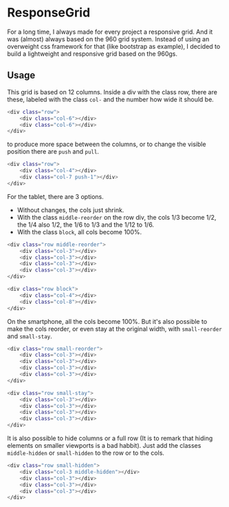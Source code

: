 ResponseGrid
============

For a long time, I always made for every project a responsive grid. And it was (almost) always based on the 960 grid system. Instead of using an overweight css framework for that (like bootstrap as example), I decided to build a lightweight and responsive grid based on the 960gs. 

Usage
--------------------------------------
This grid is based on 12 columns. Inside a div with the class row, there are these, labeled with the class `col-` and the number how wide it should be.

```bash
<div class="row">
    <div class="col-6"></div>
    <div class="col-6"></div>
</div>
```

to produce more space between the columns, or to change the visible position there are `push` and `pull`.

```bash
<div class="row">
    <div class="col-4"></div>
    <div class="col-7 push-1"></div>
</div>
```

For the tablet, there are 3 options. 

- Without changes, the cols just shrink. 
- With the class `middle-reorder` on the row div, the cols 1/3 become 1/2, the 1/4 also 1/2, the 1/6 to 1/3 and the 1/12 to 1/6.
- With the class `block`, all cols become 100%.

```bash
<div class="row middle-reorder">
    <div class="col-3"></div>
    <div class="col-3"></div>
    <div class="col-3"></div>
    <div class="col-3"></div>
</div>
```

```bash
<div class="row block">
    <div class="col-4"></div>
    <div class="col-8"></div>
</div>
```

On the smartphone, all the cols become 100%. But it's also possible to make the cols reorder, or even stay at the original width, with `small-reorder` and `small-stay`.

```bash
<div class="row small-reorder">
    <div class="col-3"></div>
    <div class="col-3"></div>
    <div class="col-3"></div>
    <div class="col-3"></div>
</div>
```

```bash
<div class="row small-stay">
    <div class="col-3"></div>
    <div class="col-3"></div>
    <div class="col-3"></div>
    <div class="col-3"></div>
</div>
```

It is also possible to hide columns or a full row (It is to remark that hiding elements on smaller viewports is a bad habbit). Just add the classes `middle-hidden` or `small-hidden` to the row or to the cols.

```bash
<div class="row small-hidden">
    <div class="col-3 middle-hidden"></div>
    <div class="col-3"></div>
    <div class="col-3"></div>
    <div class="col-3"></div>
</div>
```
